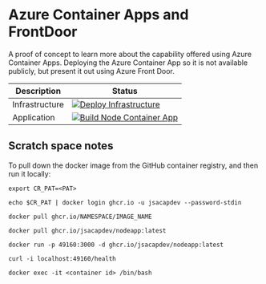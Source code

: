 # Azure Container Apps and FrontDoor

A proof of concept to learn more about the capability offered using Azure Container Apps. Deploying the Azure Container App so it is not available publicly, but present it out using Azure Front Door.

|Description|Status|
|-|-|
|Infrastructure|[![Deploy Infrastructure](https://github.com/jsacapdev/az.frontdoor.container.apps/actions/workflows/deploy-iac.yaml/badge.svg)](https://github.com/jsacapdev/az.frontdoor.container.apps/actions/workflows/deploy-iac.yaml)|
|Application|[![Build Node Container App](https://github.com/jsacapdev/az.frontdoor.container.apps/actions/workflows/build-app.yaml/badge.svg)](https://github.com/jsacapdev/az.frontdoor.container.apps/actions/workflows/build-app.yaml)|

## Scratch space notes

To pull down the docker image from the GitHub container registry, and then run it locally:

``` pwsh
export CR_PAT=<PAT>

echo $CR_PAT | docker login ghcr.io -u jsacapdev --password-stdin

docker pull ghcr.io/NAMESPACE/IMAGE_NAME

docker pull ghcr.io/jsacapdev/nodeapp:latest

docker run -p 49160:3000 -d ghcr.io/jsacapdev/nodeapp:latest

curl -i localhost:49160/health

docker exec -it <container id> /bin/bash
```